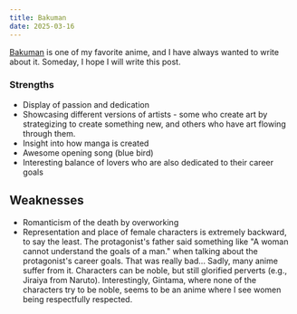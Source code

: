 ```yaml
---
title: Bakuman
date: 2025-03-16
---
```

[Bakuman](https://en.wikipedia.org/wiki/Bakuman) is one of my favorite anime, and I have always wanted to write about it. Someday, I hope I will write this post.

### Strengths

- Display of passion and dedication
- Showcasing different versions of artists - some who create art by strategizing to create something new, and others who have art flowing through them.
- Insight into how manga is created
- Awesome opening song (blue bird)
- Interesting balance of lovers who are also dedicated to their career goals

## Weaknesses

- Romanticism of the death by overworking
- Representation and place of female characters is extremely backward, to say the least. The protagonist's father said something like "A woman cannot understand the goals of a man." when talking about the protagonist's career goals. That was really bad... Sadly, many anime suffer from it. Characters can be noble, but still glorified perverts (e.g., Jiraiya from Naruto). Interestingly, Gintama, where none of the characters try to be noble, seems to be an anime where I see women being respectfully respected.

